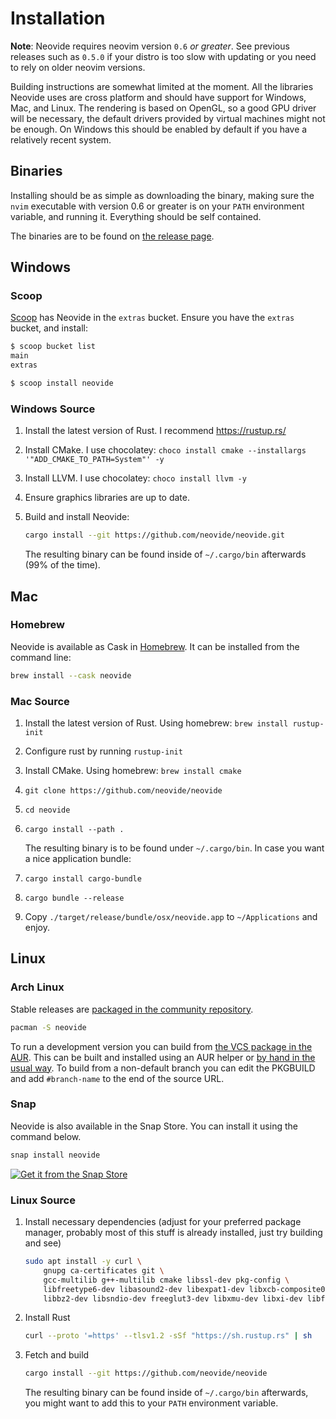 # Installation

**Note**: Neovide requires neovim version `0.6` _or greater_. See previous releases such as `0.5.0`
if your distro is too slow with updating or you need to rely on older neovim versions.

Building instructions are somewhat limited at the moment. All the libraries Neovide uses are cross
platform and should have support for Windows, Mac, and Linux. The rendering is based on OpenGL, so a
good GPU driver will be necessary, the default drivers provided by virtual machines might not be
enough. On Windows this should be enabled by default if you have a relatively recent system.

## Binaries

Installing should be as simple as downloading the binary, making sure the `nvim` executable with
version 0.6 or greater is on your `PATH` environment variable, and running it. Everything should be
self contained.

The binaries are to be found on
[the release page](https://github.com/neovide/neovide/releases/latest).

## Windows

### Scoop

[Scoop](https://scoop.sh/) has Neovide in the `extras` bucket. Ensure you have the `extras` bucket,
and install:

```sh
$ scoop bucket list
main
extras

$ scoop install neovide
```

### Windows Source

1. Install the latest version of Rust. I recommend <https://rustup.rs/>

1. Install CMake. I use chocolatey:
   `choco install cmake --installargs '"ADD_CMAKE_TO_PATH=System"' -y`

1. Install LLVM. I use chocolatey: `choco install llvm -y`

1. Ensure graphics libraries are up to date.

1. Build and install Neovide:

   ```sh
   cargo install --git https://github.com/neovide/neovide.git
   ```

   The resulting binary can be found inside of `~/.cargo/bin` afterwards (99% of the time).

## Mac

### Homebrew

Neovide is available as Cask in [Homebrew](https://brew.sh). It can be installed from the command
line:

```sh
brew install --cask neovide
```

### Mac Source

1. Install the latest version of Rust. Using homebrew: `brew install rustup-init`

1. Configure rust by running `rustup-init`

1. Install CMake. Using homebrew: `brew install cmake`

1. `git clone https://github.com/neovide/neovide`

1. `cd neovide`

1. `cargo install --path .`

   The resulting binary is to be found under `~/.cargo/bin`. In case you want a nice application
   bundle:

1. `cargo install cargo-bundle`

1. `cargo bundle --release`

1. Copy `./target/release/bundle/osx/neovide.app` to `~/Applications` and enjoy.

## Linux

### Arch Linux

Stable releases are
[packaged in the community repository](https://archlinux.org/packages/community/x86_64/neovide).

```sh
pacman -S neovide
```

To run a development version you can build from
[the VCS package in the AUR](https://aur.archlinux.org/packages/neovide-git). This can be built and
installed using an AUR helper or
[by hand in the usual way](https://wiki.archlinux.org/title/Arch_User_Repository#Installing_and_upgrading_packages).
To build from a non-default branch you can edit the PKGBUILD and add `#branch-name` to the end of
the source URL.

### Snap

Neovide is also available in the Snap Store. You can install it using the command below.

```sh
snap install neovide
```

[![Get it from the Snap Store](https://snapcraft.io/static/images/badges/en/snap-store-white.svg)](https://snapcraft.io/neovide)

### Linux Source

1. Install necessary dependencies (adjust for your preferred package manager, probably most of this
   stuff is already installed, just try building and see)

   ```sh
   sudo apt install -y curl \
       gnupg ca-certificates git \
       gcc-multilib g++-multilib cmake libssl-dev pkg-config \
       libfreetype6-dev libasound2-dev libexpat1-dev libxcb-composite0-dev \
       libbz2-dev libsndio-dev freeglut3-dev libxmu-dev libxi-dev libfontconfig1-dev
   ```

1. Install Rust

   ```sh
   curl --proto '=https' --tlsv1.2 -sSf "https://sh.rustup.rs" | sh
   ```

1. Fetch and build

   ```sh
   cargo install --git https://github.com/neovide/neovide
   ```

   The resulting binary can be found inside of `~/.cargo/bin` afterwards, you might want to add this
   to your `PATH` environment variable.
